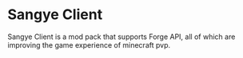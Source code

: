 # Sangye Client
Sangye Client is a mod pack that supports Forge API, all of which are improving the game experience of minecraft pvp.
